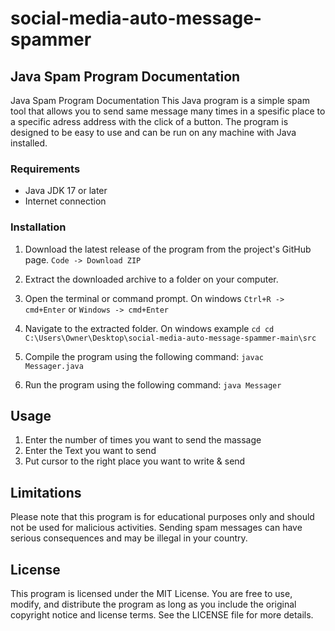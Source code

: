 # social-media-auto-message-spammer

## Java Spam Program Documentation

Java Spam Program Documentation
This Java program is a simple spam tool that allows you to send same message many times in a spesific place to a specific adress address with the click of a button.
The program is designed to be easy to use and can be run on any machine with Java installed.

### Requirements
- Java JDK 17 or later
- Internet connection

### Installation
1. Download the latest release of the program from the project's GitHub page. ``` Code -> Download ZIP ```
2. Extract the downloaded archive to a folder on your computer.
3. Open the terminal or command prompt. On windows ``` Ctrl+R -> cmd+Enter ``` or ``` Windows -> cmd+Enter ```
4. Navigate to the extracted folder. On windows example  ``` cd cd C:\Users\Owner\Desktop\social-media-auto-message-spammer-main\src ```
5. Compile the program using the following command: 
``` javac Messager.java ```

6. Run the program using the following command:
``` java Messager ```

## Usage
1. Enter the number of times you want to send the massage
2. Enter the Text you want to send
3. Put cursor to the right place you want to write & send

## Limitations
Please note that this program is for educational purposes only and should not be used for malicious activities. Sending spam messages can have serious consequences and may be illegal in your country.

## License
This program is licensed under the MIT License. You are free to use, modify, and distribute the program as long as you include the original copyright notice and license terms. See the LICENSE file for more details.
